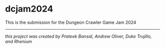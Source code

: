 # dcjam2024
This is the submission for the Dungeon Crawler Game Jam 2024

___
*this project was created by Prateek Bansal, Andrew Oliver, Duke Trujillo, and Rhenium*
